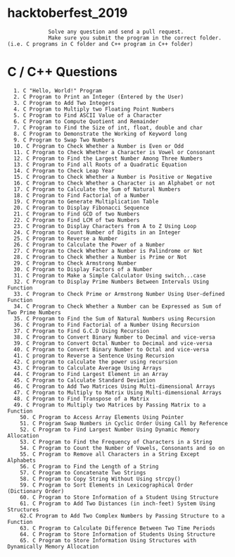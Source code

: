 # hacktoberfest_2019

                 Solve any question and send a pull request.
                 Make sure you submit the program in the correct folder. (i.e. C programs in C folder and C++ program in C++ folder)

# C / C++ Questions
                                            
      1. C "Hello, World!" Program
      2. C Program to Print an Integer (Entered by the User)
      3. C Program to Add Two Integers
      4. C Program to Multiply two Floating Point Numbers
      5. C Program to Find ASCII Value of a Character
      6. C Program to Compute Quotient and Remainder
      7. C Program to Find the Size of int, float, double and char
      8. C Program to Demonstrate the Working of Keyword long
      9. C Program to Swap Two Numbers
      10. C Program to Check Whether a Number is Even or Odd
      11. C Program to Check Whether a Character is Vowel or Consonant
      12. C Program to Find the Largest Number Among Three Numbers
      13. C Program to Find all Roots of a Quadratic Equation
      14. C Program to Check Leap Year
      15. C Program to Check Whether a Number is Positive or Negative
      16. C Program to Check Whether a Character is an Alphabet or not
      17. C Program to Calculate the Sum of Natural Numbers
      18. C Program to Find Factorial of a Number
      19. C Program to Generate Multiplication Table
      20. C Program to Display Fibonacci Sequence
      21. C Program to Find GCD of two Numbers
      22. C Program to Find LCM of two Numbers
      23. C Program to Display Characters from A to Z Using Loop
      24. C Program to Count Number of Digits in an Integer
      25. C Program to Reverse a Number
      26. C Program to Calculate the Power of a Number
      27. C Program to Check Whether a Number is Palindrome or Not
      28. C Program to Check Whether a Number is Prime or Not
      29. C Program to Check Armstrong Number
      30. C Program to Display Factors of a Number
      31. C Program to Make a Simple Calculator Using switch...case
      32. C Program to Display Prime Numbers Between Intervals Using Function
      33. C Program to Check Prime or Armstrong Number Using User-defined Function
      34. C Program to Check Whether a Number can be Expressed as Sum of Two Prime Numbers
      35. C Program to Find the Sum of Natural Numbers using Recursion
      36. C Program to Find Factorial of a Number Using Recursion
      37. C Program to Find G.C.D Using Recursion
      38. C Program to Convert Binary Number to Decimal and vice-versa
      39. C Program to Convert Octal Number to Decimal and vice-versa
      40. C Program to Convert Binary Number to Octal and vice-versa
      41. C program to Reverse a Sentence Using Recursion
      42. C program to calculate the power using recursion
      43. C Program to Calculate Average Using Arrays
      44. C Program to Find Largest Element in an Array
      45. C Program to Calculate Standard Deviation
      46. C Program to Add Two Matrices Using Multi-dimensional Arrays
      47. C Program to Multiply to Matrix Using Multi-dimensional Arrays
      48. C Program to Find Transpose of a Matrix
      49. C Program to Multiply two Matrices by Passing Matrix to a Function
        50. C Program to Access Array Elements Using Pointer
        51. C Program Swap Numbers in Cyclic Order Using Call by Reference
        52. C Program to Find Largest Number Using Dynamic Memory Allocation
        53. C Program to Find the Frequency of Characters in a String
        54. C Program to Count the Number of Vowels, Consonants and so on
        55. C Program to Remove all Characters in a String Except Alphabets
        56. C Program to Find the Length of a String
        57. C Program to Concatenate Two Strings
        58. C Program to Copy String Without Using strcpy()
        59. C Program to Sort Elements in Lexicographical Order (Dictionary Order)
        60. C Program to Store Information of a Student Using Structure
        61. C Program to Add Two Distances (in inch-feet) System Using Structures
        62.C Program to Add Two Complex Numbers by Passing Structure to a Function
        63. C Program to Calculate Difference Between Two Time Periods
        64. C Program to Store Information of Students Using Structure
        65. C Program to Store Information Using Structures with Dynamically Memory Allocation
        
        
